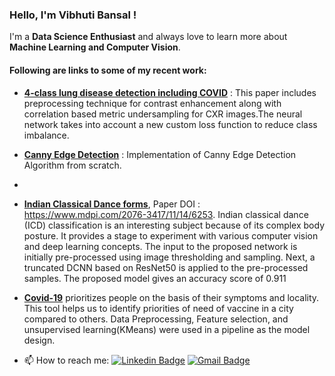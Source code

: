 ### Hello, I'm Vibhuti Bansal ! 
I'm a **Data Science Enthusiast** and always love to learn more about **Machine Learning and Computer Vision**.
 #### Following are links to some of my recent work:
 
- **[4-class lung disease detection including COVID](https://github.com/VibhutiBansal-11/CWBCCE-COVID19)** : This paper includes preprocessing technique for contrast enhancement along with correlation based metric undersampling for CXR images.The neural network takes into account a new custom loss function to reduce class imbalance.

- **[Canny Edge Detection](https://github.com/VibhutiBansal-11/CannyEdge)** : Implementation of Canny Edge Detection Algorithm from scratch.
- 
- **[Indian Classical Dance forms](https://github.com/VibhutiBansal-11/Indian-Dance-Classification-)**, Paper DOI : https://www.mdpi.com/2076-3417/11/14/6253. Indian classical dance (ICD) classification is an interesting subject because of its complex body posture. It provides a stage to experiment with various computer vision and deep learning concepts. The input to the proposed network is initially pre-processed using image thresholding and sampling. Next, a truncated DCNN based on ResNet50 is applied to the pre-processed samples. The proposed model gives an accuracy score of 0.911
- **[Covid-19](https://github.com/VibhutiBansal-11/COVID19)** prioritizes people on the basis of their symptoms and locality.  This tool helps us to identify priorities of need of vaccine in a city compared to others. Data Preprocessing, Feature selection, and unsupervised learning(KMeans) were used in a pipeline as
the model design.





- 📫 How to reach me: 
[![Linkedin Badge](https://img.shields.io/badge/-LinkedIn-blue?style=flat-square&logo=Linkedin&logoColor=white&link=https://www.linkedin.com/in/luiz-carlos-abbott-galvão-neto-21a93b148/)](https://www.linkedin.com/in/vibhuti-bansal-14414a197/)
[![Gmail Badge](https://img.shields.io/badge/-Gmail-c14438?style=flat-square&logo=Gmail&logoColor=white&link=mailto:bansal.vibhuti25@gmail.com)](mailto:bansal.vibhuti25@gmail.com)


